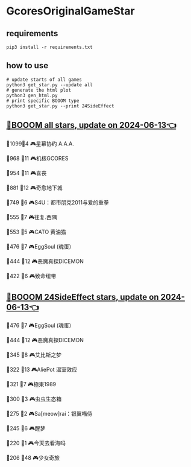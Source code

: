 # GcoresOriginalGameStar

## requirements
```
pip3 install -r requirements.txt
```

## how to use
```
# update starts of all games
python3 get_star.py --update all
# generate the html plot
python3 gen_html.py
# print specific BOOOM type
python3 get_star.py --print 24SideEffect
```

## [🔗BOOOM all stars, update on 2024-06-13👈](https://raw.githack.com/sichaozhang1112/GcoresOriginalGameStar/main/html/all.html) 
🌟1099👥4   🎮星幕协约 A.A.A.        

🌟968 👥11  🎮机核GCORES           

🌟954 👥11  🎮喜丧                 

🌟881 👥12  🎮奇愈地下城              

🌟749 👥6   🎮S4U：都市朋克2011与爱的重拳  

🌟555 👥7   🎮往复.西隅              

🌟553 👥5   🎮CATO 黄油猫           

🌟476 👥7   🎮EggSoul (魂蛋）       

🌟444 👥12  🎮恶魔真探DICEMON        

🌟422 👥6   🎮致命纽带               

## [🔗BOOOM 24SideEffect stars, update on 2024-06-13👈](https://raw.githack.com/sichaozhang1112/GcoresOriginalGameStar/main/html/24SideEffect.html) 
🌟476 👥7   🎮EggSoul (魂蛋）       

🌟444 👥12  🎮恶魔真探DICEMON        

🌟345 👥8   🎮艾比斯之梦              

🌟322 👥13  🎮AliePot 温室效应       

🌟321 👥7   🎮極東1989             

🌟300 👥3   🎮虫虫生态箱              

🌟275 👥2   🎮Sa[meow]rai：银翼喵侍   

🌟245 👥6   🎮醒梦                 

🌟220 👥1   🎮今天去看海吗             

🌟206 👥48  🎮少女奇旅               

